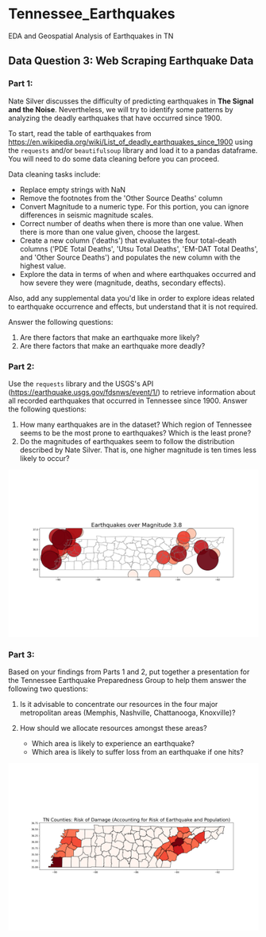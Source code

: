 # Tennessee_Earthquakes
EDA and Geospatial Analysis of Earthquakes in TN

## Data Question 3: Web Scraping Earthquake Data

### Part 1:
Nate Silver discusses the difficulty of predicting earthquakes in **The Signal and the Noise**. Nevertheless, we will try to identify some patterns by analyzing the deadly earthquakes that have occurred since 1900.

To start, read the table of earthquakes from https://en.wikipedia.org/wiki/List_of_deadly_earthquakes_since_1900 using the `requests` and/or `beautifulsoup` library and load it to a pandas dataframe. You will need to do some data cleaning before you can proceed.

Data cleaning tasks include:

* Replace empty strings with NaN
* Remove the footnotes from the 'Other Source Deaths' column
* Convert Magnitude to a numeric type. For this portion, you can ignore differences in seismic magnitude scales.
* Correct number of deaths when there is more than one value. When there is more than one value given, choose the largest.
* Create a new column ('deaths') that evaluates the four total-death columns ('PDE Total Deaths', 'Utsu Total Deaths', 'EM-DAT Total Deaths', and 'Other Source Deaths') and populates the new column with the highest value.
* Explore the data in terms of when and where earthquakes occurred and how severe they were (magnitude, deaths, secondary effects).

Also, add any supplemental data you'd like in order to explore ideas related to earthquake occurrence and effects, but understand that it is not required.

Answer the following questions:

1. Are there factors that make an earthquake more likely?
2. Are there factors that make an earthquake more deadly?
 
### Part 2:
Use the `requests` library and the USGS's API (https://earthquake.usgs.gov/fdsnws/event/1/) to retrieve information about all recorded earthquakes that occurred in Tennessee since 1900.
Answer the following questions:

1. How many earthquakes are in the dataset? Which region of Tennessee seems to be the most prone to earthquakes? Which is the least prone?
2. Do the magnitudes of earthquakes seem to follow the distribution described by Nate Silver. That is, one higher magnitude is ten times less likely to occur?

![](https://github.com/savyrosea/Tennessee_Earthquakes/blob/main/pictures/Earthquakes_over_3_8.png)

### Part 3:
Based on your findings from Parts 1 and 2, put together a presentation for the Tennessee Earthquake Preparedness Group to help them answer the following two questions:
1. Is it advisable to concentrate our resources in the four major metropolitan areas (Memphis, Nashville, Chattanooga, Knoxville)?

2. How should we allocate resources amongst these areas?
    * Which area is likely to experience an earthquake?
    * Which area is likely to suffer loss from an earthquake if one hits?
    
![](https://github.com/savyrosea/Tennessee_Earthquakes/blob/main/pictures/TN_county_by_risk_of_damage.png)
